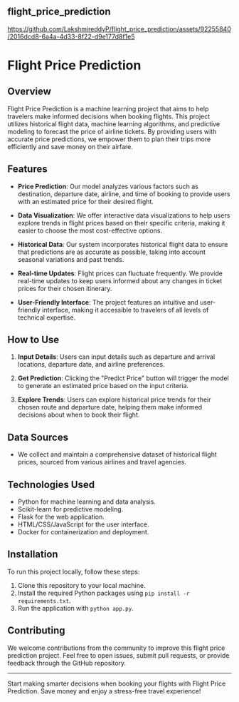 ## flight_price_prediction
https://github.com/LakshmireddyP/flight_price_prediction/assets/92255840/2016dcd8-6a4a-4d33-8f22-d9e177d8f1e5

# Flight Price Prediction

## Overview

Flight Price Prediction is a machine learning project that aims to help travelers make informed decisions when booking flights. This project utilizes historical flight data, machine learning algorithms, and predictive modeling to forecast the price of airline tickets. By providing users with accurate price predictions, we empower them to plan their trips more efficiently and save money on their airfare.

## Features

- **Price Prediction**: Our model analyzes various factors such as destination, departure date, airline, and time of booking to provide users with an estimated price for their desired flight.

- **Data Visualization**: We offer interactive data visualizations to help users explore trends in flight prices based on their specific criteria, making it easier to choose the most cost-effective options.

- **Historical Data**: Our system incorporates historical flight data to ensure that predictions are as accurate as possible, taking into account seasonal variations and past trends.

- **Real-time Updates**: Flight prices can fluctuate frequently. We provide real-time updates to keep users informed about any changes in ticket prices for their chosen itinerary.

- **User-Friendly Interface**: The project features an intuitive and user-friendly interface, making it accessible to travelers of all levels of technical expertise.

## How to Use

1. **Input Details**: Users can input details such as departure and arrival locations, departure date, and airline preferences.

2. **Get Prediction**: Clicking the "Predict Price" button will trigger the model to generate an estimated price based on the input criteria.

3. **Explore Trends**: Users can explore historical price trends for their chosen route and departure date, helping them make informed decisions about when to book their flight.

## Data Sources

- We collect and maintain a comprehensive dataset of historical flight prices, sourced from various airlines and travel agencies.

## Technologies Used

- Python for machine learning and data analysis.
- Scikit-learn for predictive modeling.
- Flask for the web application.
- HTML/CSS/JavaScript for the user interface.
- Docker for containerization and deployment.

## Installation

To run this project locally, follow these steps:

1. Clone this repository to your local machine.
2. Install the required Python packages using `pip install -r requirements.txt`.
3. Run the application with `python app.py`.

## Contributing

We welcome contributions from the community to improve this flight price prediction project. Feel free to open issues, submit pull requests, or provide feedback through the GitHub repository.

---

Start making smarter decisions when booking your flights with Flight Price Prediction. Save money and enjoy a stress-free travel experience!
